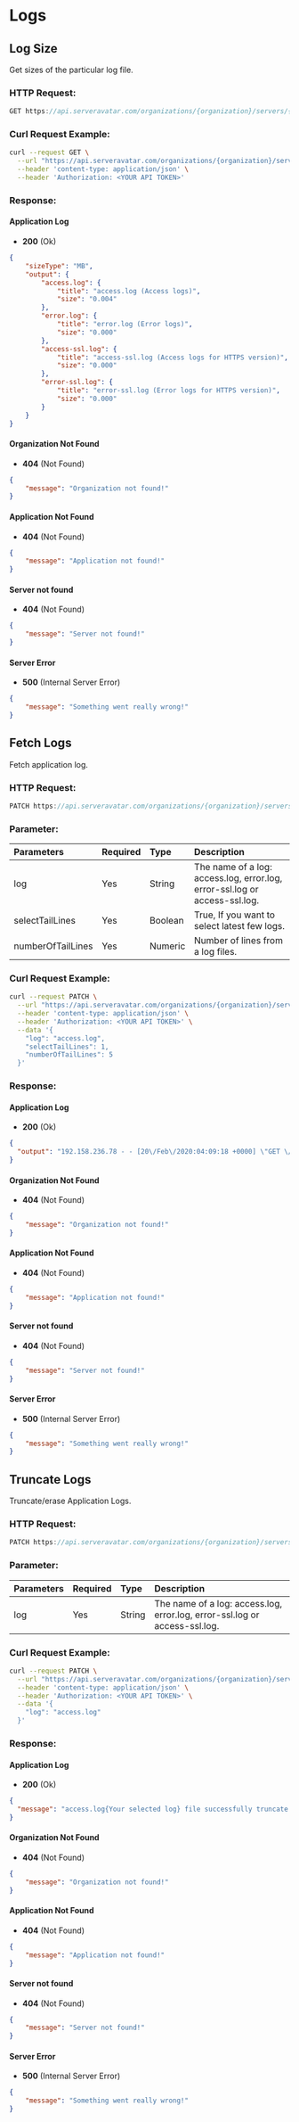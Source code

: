 # Logs

## Log Size

Get sizes of the particular log file.

### HTTP Request:

```js
GET https://api.serveravatar.com/organizations/{organization}/servers/{server}/applications/{application}/log-sizes
```

### Curl Request Example:

```sh
curl --request GET \
  --url "https://api.serveravatar.com/organizations/{organization}/servers/{server}/applications/{application}/log-sizes" \
  --header 'content-type: application/json' \
  --header 'Authorization: <YOUR API TOKEN>' 
```

### Response:

#### Application Log
- __200__ (Ok)

``` json
{
    "sizeType": "MB",
    "output": {
        "access.log": {
            "title": "access.log (Access logs)",
            "size": "0.004"
        },
        "error.log": {
            "title": "error.log (Error logs)",
            "size": "0.000"
        },
        "access-ssl.log": {
            "title": "access-ssl.log (Access logs for HTTPS version)",
            "size": "0.000"
        },
        "error-ssl.log": {
            "title": "error-ssl.log (Error logs for HTTPS version)",
            "size": "0.000"
        }
    }
}
```

#### Organization Not Found
- __404__ (Not Found)

```json
{
    "message": "Organization not found!"
}
```

#### Application Not Found
- __404__ (Not Found)

```json
{
    "message": "Application not found!"
}
```

#### Server not found
- __404__ (Not Found)

```json
{
    "message": "Server not found!"
}
```

#### Server Error
- __500__ (Internal Server Error)
```json
{
    "message": "Something went really wrong!"
}
```


## Fetch Logs

Fetch application log.

### HTTP Request:

```js
PATCH https://api.serveravatar.com/organizations/{organization}/servers/{server}/applications/{application}/logs
```

### Parameter:

| Parameters     | Required | Type      | Description      |
|:------------- |:------------- |:--------------|:----------------- |
| log | Yes | String | The name of a log: access.log, error.log, error-ssl.log or access-ssl.log. |
| selectTailLines | Yes | Boolean | True, If you want to select latest few logs. |
| numberOfTailLines | Yes | Numeric | Number of lines from a log files. |

### Curl Request Example:

```sh
curl --request PATCH \
  --url "https://api.serveravatar.com/organizations/{organization}/servers/{server}/applications/{application}/logs" \
  --header 'content-type: application/json' \
  --header 'Authorization: <YOUR API TOKEN>' \
  --data '{
    "log": "access.log",
    "selectTailLines": 1,
    "numberOfTailLines": 5
  }'
```

### Response:

#### Application Log
- __200__ (Ok)

``` json
{
  "output": "192.158.236.78 - - [20\/Feb\/2020:04:09:18 +0000] \"GET \/ HTTP\/1.1\" 200 26389 \"-\" \"-\"\n207.246.95.118 - - [20\/Feb\/2020:04:15:17 +0000] \"POST \/wp-cron.php?doing_wp_cron=1582172116.9849410057067871093750 HTTP\/1.1\" 200 339 \"http:\/\/siteexample.tk\/wp-cron.php?doing_wp_cron=1582172116.9849410057067871093750\" \"WordPress\/5.3.2; http:\/\/siteexample.tk\"\n192.158.236.78 - - [20\/Feb\/2020:04:15:16 +0000] \"GET \/ HTTP\/1.1\" 200 26389 \"-\" \"-\"\n192.158.236.78 - - [20\/Feb\/2020:04:21:28 +0000] \"GET \/ HTTP\/1.1\" 200 26389 \"-\" \"-\"\n192.158.236.78 - - [20\/Feb\/2020:04:27:37 +0000] \"GET \/ HTTP\/1.1\" 200 26389 \"-\" \"-\"\n"
}
```

#### Organization Not Found
- __404__ (Not Found)

```json
{
    "message": "Organization not found!"
}
```

#### Application Not Found
- __404__ (Not Found)

```json
{
    "message": "Application not found!"
}
```

#### Server not found
- __404__ (Not Found)

```json
{
    "message": "Server not found!"
}
```

#### Server Error
- __500__ (Internal Server Error)
```json
{
    "message": "Something went really wrong!"
}
```

## Truncate Logs

Truncate/erase Application Logs.


### HTTP Request:

```js
PATCH https://api.serveravatar.com/organizations/{organization}/servers/{server}/applications/{application}/truncate-logs
```

### Parameter:

| Parameters     | Required | Type      | Description      |
|:------------- |:------------- |:--------------|:----------------- |
| log | Yes | String | The name of a log: access.log, error.log, error-ssl.log or access-ssl.log. |


### Curl Request Example:

```sh
curl --request PATCH \
  --url "https://api.serveravatar.com/organizations/{organization}/servers/{server}/applications/{application}/truncate-logs" \
  --header 'content-type: application/json' \
  --header 'Authorization: <YOUR API TOKEN>' \
  --data '{
    "log": "access.log"
  }'
```

### Response:

#### Application Log
- __200__ (Ok)

``` json
{
  "message": "access.log{Your selected log} file successfully truncate."
}
```

#### Organization Not Found
- __404__ (Not Found)

```json
{
    "message": "Organization not found!"
}
```

#### Application Not Found
- __404__ (Not Found)

```json
{
    "message": "Application not found!"
}
```

#### Server not found
- __404__ (Not Found)

```json
{
    "message": "Server not found!"
}
```

#### Server Error
- __500__ (Internal Server Error)
```json
{
    "message": "Something went really wrong!"
}
```